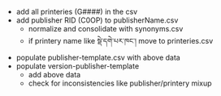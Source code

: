- add all printeries (G####) in the csv
- add publisher RID (C0OP) to publisherName.csv
  - normalize and consolidate with synonyms.csv
  - if printery name like སྡེ་དགེ་པར་ཁང་། move to printeries.csv
- populate publisher-template.csv with above data
- populate version-publisher-template
  - add above data
  - check for inconsistencies like publisher/printery mixup 
